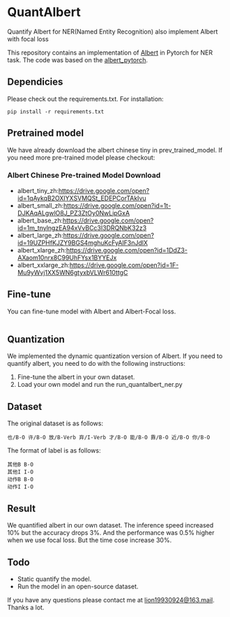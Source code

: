 # QuantAlbert
Quantify Albert for NER(Named Entity Recognition) also implement Albert with focal loss

This repository contains an implementation of [Albert](https://arxiv.org/pdf/1909.11942.pdf) in Pytorch for NER task. The code was based on the [albert_pytorch](https://github.com/lonePatient/albert_pytorch).

## Dependicies
Please check out the requirements.txt. For installation:
```
pip install -r requirements.txt
```

## Pretrained model
We have already download the albert chinese tiny in prev_trained_model. If you need more pre-trained model please checkout:
### Albert Chinese Pre-trained Model Download
- albert_tiny_zh:https://drive.google.com/open?id=1qAykqB2OXIYXSVMQSt_EDEPCorTAkIvu
- albert_small_zh:https://drive.google.com/open?id=1t-DJKAqALgwlO8J_PZ3ZtOy0NwLipGxA
- albert_base_zh:https://drive.google.com/open?id=1m_tnylngzEA94xVvBCc3I3DRQNbK32z3
- albert_large_zh:https://drive.google.com/open?id=19UZPHfKJZY9BGS4mghuKcFyAIF3nJdlX
- albert_xlarge_zh:https://drive.google.com/open?id=1DdZ3-AXaom10nrx8C99UhFYsx1BYYEJx
- albert_xxlarge_zh:https://drive.google.com/open?id=1F-Mu9yWvj1XX5WN6gtyxbVLWr610ttgC

## Fine-tune
You can fine-tune model with Albert and Albert-Focal loss.
```

```

## Quantization
We implemented the dynamic quantization version of Albert. If you need to quantify albert, you need to do with the following instructions:
1. Fine-tune the albert in your own dataset.
2. Load your own model and run the run_quantalbert_ner.py

## Dataset
The original dataset is as follows:
```
也/B-O 许/B-O 放/B-Verb 弃/I-Verb 才/B-O 能/B-O 靠/B-O 近/B-O 你/B-O
```
The format of label is as follows:
```
其他B B-O
其他I I-O
动作B B-O
动作I I-O
```

## Result
We quantified albert in our own dataset. The inference speed increased 10% but the accuracy drops 3%. And the performance was 0.5% higher when we use focal loss. But the time cose increase 30%. 

## Todo
- Static quantify the model.
- Run the model in an open-source dataset.

If you have any questions please contact me at lion19930924@163.mail. Thanks a lot.
